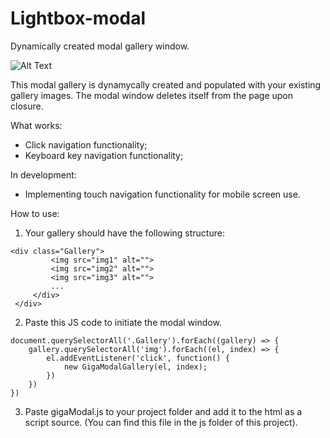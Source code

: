 # Lightbox-modal
Dynamically created modal gallery window.

![Alt Text](https://i.imgur.com/0syuGBP.gif)

This modal gallery is dynamycally created and populated with your existing gallery images.
The modal window deletes itself from the page upon closure.

What works:

- Click navigation functionality;
- Keyboard key navigation functionality;

In development:

- Implementing touch navigation functionality for mobile screen use.

How to use:

1. Your gallery should have the following structure:

 ```
 <div class="Gallery">
          <img src="img1" alt="">
          <img src="img2" alt="">
          <img src="img3" alt="">
          ...
      </div>
  </div>
```

2. Paste this JS code to initiate the modal window.

```
document.querySelectorAll('.Gallery').forEach((gallery) => {
    gallery.querySelectorAll('img').forEach((el, index) => {
        el.addEventListener('click', function() {
            new GigaModalGallery(el, index);
        })
    })
})

```

3. Paste gigaModal.js to your project folder and add it to the html as a script source. (You can find this file in the js folder of this project).

